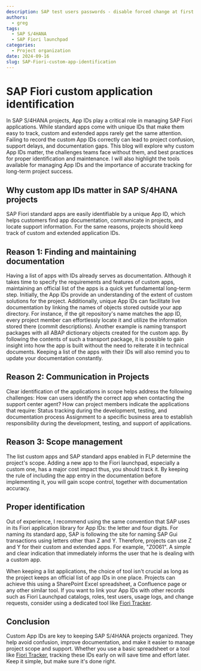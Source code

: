 ```yaml
---
description: SAP test users passwords - disable forced change at first logon 
authors:
  - greg
tags:
  - SAP S/4HANA
  - SAP Fiori launchpad
categories:
  - Project organization
date: 2024-09-16
slug: SAP-Fiori-custom-app-identification
---
```


# SAP Fiori custom application identification

In SAP S/4HANA projects, App IDs play a critical role in managing SAP Fiori applications. While standard apps come with unique IDs that make them easy to track, custom and extended apps rarely get the same attention. <!-- more -->Failing to record the custom App IDs correctly can lead to project confusion, support delays, and documentation gaps. This blog will explore why custom App IDs matter, the challenges teams face without them, and best practices for proper identification and maintenance. I will also highlight the tools available for managing App IDs and the importance of accurate tracking for long-term project success.

## Why custom app IDs matter in SAP S/4HANA projects

SAP Fiori standard apps are easily identifiable by a unique App ID, which helps customers find app documentation, communicate in projects, and locate support information. For the same reasons, projects should keep track of custom and extended application IDs.

## Reason 1: Finding and maintaining documentation

Having a list of apps with IDs already serves as documentation. Although it takes time to specify the requirements and features of custom apps, maintaining an official list of the apps is a quick yet fundamental long-term step. Initially, the App IDs provide an understanding of the extent of custom solutions for the project. Additionally, unique App IDs can facilitate live documentation by linking the names of objects stored outside your app directory. For instance, if the git repository's name matches the app ID, every project member can effortlessly locate it and utilize the information stored there (commit descriptions).
Another example is naming transport packages with all ABAP dictionary objects created for the custom app. By following the contents of such a transport package, it is possible to gain insight into how the app is built without the need to reiterate it in technical documents. Keeping a list of the apps with their IDs will also remind you to update your documentation constantly.

## Reason 2: Communication in Projects
Clear identification of the applications in scope helps address the following challenges: How can users identify the correct app when contacting the support center agent? How can project members indicate the applications that require: Status tracking during the development, testing, and documentation process Assignment to a specific business area to establish responsibility during the development, testing, and support of applications.

## Reason 3: Scope management
The list custom apps and SAP standard apps enabled in FLP determine the project's scope. Adding a new app to the Fiori launchpad, especially a custom one, has a major cost impact thus, you should track it. By keeping the rule of including the app entry in the documentation before implementing it, you will gain scope control, together with documentation accuracy.

## Proper identification

Out of experience, I recommend using the same convention that SAP uses in its Fiori application library for App IDs: the letter and four digits. For naming its standard app, SAP is following the site for naming SAP Gui transactions using letters other than Z and Y. Therefore, projects can use Z and Y for their custom and extended apps. For example, "Z0061". A simple and clear indication that immediately informs the user that he is dealing with a custom app.

When  keeping a list applications, the choice of tool isn't crucial as long as the project keeps an official list of app IDs in one place. Projects can achieve this using a SharePoint Excel spreadsheet, a Confluence page or any other similar tool. If you want to link your App IDs with other records such as Fiori Launchpad catalogs, roles, test users, usage logs, and change requests, consider using a dedicated tool like [Fiori Tracker](https://fioritracker.org).

## Conclusion

Custom App IDs are key to keeping SAP S/4HANA projects organized. They help avoid confusion, improve documentation, and make it easier to manage project scope and support. Whether you use a basic spreadsheet or a tool like [Fiori Tracker](https://fioritracker.org), tracking these IDs early on will save time and effort later. Keep it simple, but make sure it's done right.
